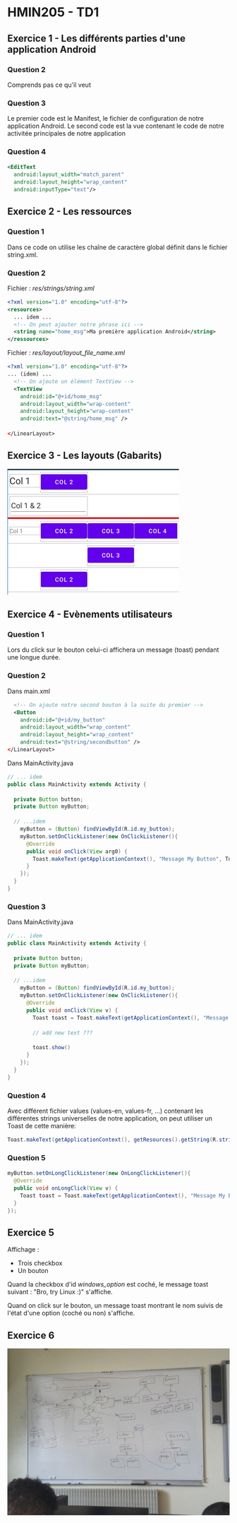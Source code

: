 # HMIN205 - TD1

## Exercice 1 - Les différents parties d'une application Android

### Question 2

Comprends pas ce qu'il veut 

### Question 3

Le premier code est le Manifest, le fichier de configuration de notre application Android.
Le second code est la vue contenant le code de notre activitée principales de notre application

### Question 4

```xml
<EditText
  android:layout_width="match_parent"
  android:layout_height="wrap_content"
  android:inputType="text"/>
```

## Exercice 2 - Les ressources

### Question 1

Dans ce code on utilise les chaîne de caractère global définit dans le fichier string.xml.

### Question 2
Fichier : *res/strings/string.xml*
```xml
<?xml version="1.0" encoding="utf-8"?>
<resources>
  ... idem ...
  <!-- On peut ajouter notre phrase ici -->
  <string name="home_msg">Ma première application Android</string>
</ressources>
```

Fichier : *res/layout/layout_file_name.xml*
```xml
<?xml version="1.0" encoding="utf-8"?>
... (idem) ...
  <!-- On ajoute un élément TextView -->
  <TextView
    android:id="@+id/home_msg"
    android:layout_width="wrap-content"
    android:layout_height="wrap-content"
    android:text="@string/home_msg" />

</LinearLayout>
```

## Exercice 3 - Les layouts (Gabarits)

![voir ex3.png](https://github.com/DocAmaroo/M1Aigle/blob/master/s2/HMIN205/td/td1/ex3.jpg)

## Exercice 4 - Evènements utilisateurs

### Question 1

Lors du click sur le bouton celui-ci affichera un message (toast) pendant une longue durée.

### Question 2

Dans main.xml
```xml
  <!-- On ajoute notre second bouton à la suite du premier -->
  <Button
    android:id="@+id/my_button"
    android:layout_width="wrap_content"
    android:layout_height="wrap_content"
    android:text="@string/secondbutton" />
</LinearLayout>
```

Dans MainActivity.java
```java
// ... idem
public class MainActivity extends Activity {
  
  private Button button;
  private Button myButton;

  // ...idem
    myButton = (Button) findViewById(R.id.my_button);
    myButton.setOnClickListener(new OnClickListener(){ 
      @Override
      public void onClick(View arg0) {
        Toast.makeText(getApplicationContext(), "Message My Button", Toast.LENGTH_SHORT).show();
      }
    });
  }
}
```

### Question 3

Dans MainActivity.java
```java
// ... idem
public class MainActivity extends Activity {
  
  private Button button;
  private Button myButton;

  // ...idem
    myButton = (Button) findViewById(R.id.my_button);
    myButton.setOnClickListener(new OnClickListener(){ 
      @Override
      public void onClick(View v) {
        Toast toast = Toast.makeText(getApplicationContext(), "Message My Button", Toast.LENGTH_SHORT)

        // add new text ???

        toast.show()  
      }
    });
  }
}
```

### Question 4

Avec différent fichier values (values-en, values-fr, ...) contenant les différentes strings universelles de notre application, on peut utiliser un Toast de cette manière:
```java
Toast.makeText(getApplicationContext(), getResources().getString(R.string.hello), Toast.LENGTH_LONG).show();
```


### Question 5

```java
myButton.setOnLongClickListener(new OnLongClickListener(){ 
  @Override
  public void onLongClick(View v) {
    Toast toast = Toast.makeText(getApplicationContext(), "Message My Button", Toast.LENGTH_SHORT).show();
  }
});
```

## Exercice 5

Affichage :
  - Trois checkbox
  - Un bouton

Quand la checkbox d'id *windows_option* est coché, le message toast suivant : "Bro, try Linux :)" s'affiche.

Quand on click sur le bouton, un message toast montrant le nom suivis de l'état d'une option (coché ou non) s'affiche.

## Exercice 6

![voir ex3.png](https://github.com/DocAmaroo/M1Aigle/blob/master/s2/HMIN205/td/td1/ex6.jpg)